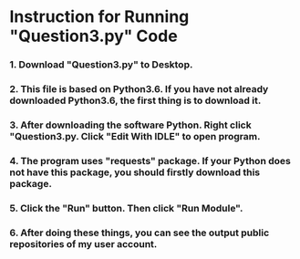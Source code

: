 # Instruction for Running "Question3.py" Code
### 1. Download "Question3.py" to Desktop.
### 2. This file is based on Python3.6. If you have not already downloaded Python3.6, the first thing is to download it.
### 3. After downloading the software Python. Right click "Question3.py. Click "Edit With IDLE" to open program.
### 4. The program uses "requests" package. If your Python does not have this package, you should firstly download this package.
### 5. Click the "Run" button. Then click "Run Module".
### 6. After doing these things, you can see the output public repositories of my user account.
